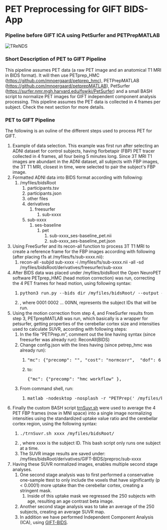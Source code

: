 # PET Preprocessing for GIFT BIDS-App
### Pipeline before GIFT ICA using PetSurfer and PETPrepMATLAB
![TReNDS](https://trendscenter.org/wp-content/uploads/2019/06/background_eeg_1.jpg)
### Short Description of PET to GIFT Pipeline
This pipeline assumes PET data (a raw PET image and an anatomical T1 MRI in BIDS format). It will then use PETprep_HMC (https://github.com/mnoergaard/petprep_hmc), PETPrepMATLAB (https://github.com/mnoergaard/petprepMATLAB), PetSurfer (https://surfer.nmr.mgh.harvard.edu/fswiki/PetSurfer) and a small BASH script to normalize PET images for GIFT independent component analysis processing. This pipeline assumes the PET data is collected in 4 frames per subject. Check the next section for more details.
### PET to GIFT Pipeline
The following is an ouline of the different steps used to process PET for GIFT.
1. Example of data selection. This example was first run after selecting an ADNI dataset for control subjects, having florbetapir (FBP) PET tracer collected in 4 frames, all four being 5 minutes long. Since 3T MRI T1 images are abundant in the ADNI dataset, all subjects with FBP images, the 3T T1 MRI, closest in time, were selected to pair the subject's FBP image. 
2. Formatted ADNI data into BIDS format according with following:
    1. /myfiles/bidsRoot
        1. participants.tsv
        2. participants.json
        3.	other files
        4.	derivatives
            1. freesurfer
                1. sub-xxxx
        5.	sub-xxxx
            1. ses-baseline
                1. pet
                    1. sub-xxxx_ses-baseline_pet.nii
                    2. sub-xxxx_ses-baseline_pet.json
3. Using FreeSurfer and its recon-all function to process 3T T1 MRI to create a reference frame for the FBP images according with following (after placing t1s at /myfiles/fs/sub-xxxx.nii):
    1. recon-all -subjid sub-xxxx -i /myfiles/fs/sub-xxxx.nii -all -sd /myfiles/bidsRoot/derivatives/freesurfer/sub-xxxx
4. After BIDS data was placed under /myfiles/bidsRoot the Open NeuroPET software PETprep_HMC (head motion correction) was run, correcting the 4 PET frames for head motion, using following syntax:
    1. <pre>python3 run.py --bids_dir /myfiles/bidsRoot/ --output_dir /myfiles/bidsRoot/derivatives/petprep_hmc/ --n_procs 7 --analysis_level participant  --participant_label 0001 0002 ... 00NN</pre>
    2. , where 0001 0002 ... 00NN, represents the subject IDs that will be run.
5. Using the motion correction from step 4, and FreeSurfer results from step 3, PETprepMATLAB was run, which basically is a wrapper for petsurfer, getting properties of the cerebellar cortex size and intensities used to calculate SUVR, according with following steps:
    1. In the file “PETPrep.m”, comment out the line having syntax (since freesurfer was already run): ReconAll(BIDS) 
    2. Change config.json with the lines having (since petrep_hmc was already run):
        1. <pre>"mc": {"precomp": "", "cost": "normcorr",  "dof": 6,  "save_plots": true, "refvol": 8},</pre>
        2. to: <pre>{"mc": {"precomp": "hmc_workflow" },</pre>
    3. From command shell, run: 
        1. <pre>matlab -nodesktop -nosplash -r "PETPrep(' /myfiles/bidsRoot/ ', 'config.json');exit;"</pre>
6. Finally the custom BASH script [trnSuvr.sh](https://github.com/trendscenter/gift-bids/blob/main/misc/pet/pipe/onp/trnSuvr.sh) were used to average the 4 PET FBP frames (now in MNI space) into a single image normalizing intensities using the standardized uptake value ratio and the cerebellar cortex region, using the following syntax:
    1. <pre>./trnSuvr.sh xxxx /myfiles/bidsRoot/</pre> 
    2. , where xxxx is the subject ID. This bash script only runs one subject at a time.
    3. The SUVR image results are saved under: /myfiles/bidsRoot/derivatives/GIFT-BIDS/preproc/sub-xxxx
7. Having these SUVR normalized images, enables multiple second stage analyses.
    1. One second stage analysis was to first performed a conservative one-sample ttest to only include the voxels that have significantly (p < 0.0001) more uptake than the cerebellar cortex, creating a stringent mask.
        1. Inside of this uptake mask we regressed the 250 subjects with age, resulting an age contrast beta image.
    2. Another second stage analysis was to take an average of the 250 subjects, creating an average SUVR map.
    2. In addition we have performed Independent Component Analysis (ICA), using [GIFT-BIDS](https://github.com/trendscenter/gift-bids). 
